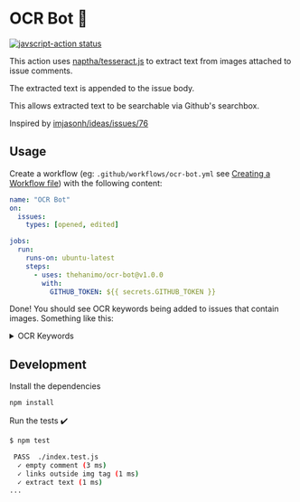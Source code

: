 # OCR Bot :robot:

<a href="https://github.com/thehanimo/ocr-bot/actions"><img alt="javscript-action status" src="https://github.com/thehanimo/ocr-bot/workflows/units-test/badge.svg"></a>

This action uses [naptha/tesseract.js](https://github.com/naptha/tesseract.js) to extract text from images attached to issue comments.

The extracted text is appended to the issue body.

This allows extracted text to be searchable via Github's searchbox.

Inspired by [imjasonh/ideas/issues/76](https://github.com/imjasonh/ideas/issues/76)

## Usage

Create a workflow (eg: `.github/workflows/ocr-bot.yml` see [Creating a Workflow file](https://help.github.com/en/articles/configuring-a-workflow#creating-a-workflow-file)) with the following content:

```yaml
name: "OCR Bot"
on:
  issues:
    types: [opened, edited]

jobs:
  run:
    runs-on: ubuntu-latest
    steps:
      - uses: thehanimo/ocr-bot@v1.0.0
        with:
          GITHUB_TOKEN: ${{ secrets.GITHUB_TOKEN }}
```

Done! You should see OCR keywords being added to issues that contain images. Something like this:

<details>
<summary>OCR Keywords</summary>
Mild Splendour of the various-vested Night!
Mother of wildly-working visions! haill
I watch thy gliding, while with watery light
Thy weak eye glimmers through a fleecy veil;
And when thou lovest thy pale orb to shroud
Behind the gather’d blackness lost on high;
And when thou dartest from the wind-rent cloud
Thy placid lightning o’er the awaken’d sky.
</details>

## Development

Install the dependencies

```bash
npm install
```

Run the tests :heavy_check_mark:

```bash
$ npm test

 PASS  ./index.test.js
  ✓ empty comment (3 ms)
  ✓ links outside img tag (1 ms)
  ✓ extract text (1 ms)
...
```
